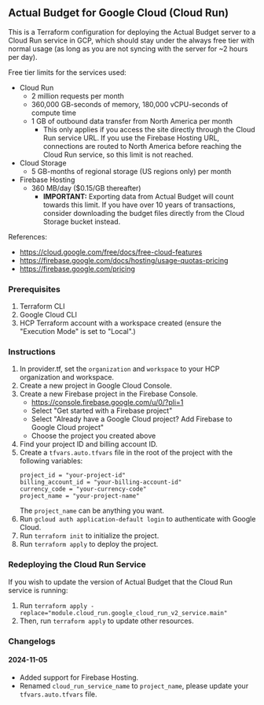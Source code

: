 ## Actual Budget for Google Cloud (Cloud Run)

This is a Terraform configuration for deploying the Actual Budget server to a Cloud Run service in GCP, which should stay under the always free tier with normal usage (as long as you are not syncing with the server for ~2 hours per day).

Free tier limits for the services used:
- Cloud Run
    - 2 million requests per month
    - 360,000 GB-seconds of memory, 180,000 vCPU-seconds of compute time
    - 1 GB of outbound data transfer from North America per month
        - This only applies if you access the site directly through the Cloud Run service URL. If you use the Firebase Hosting URL, connections are routed to North America before reaching the Cloud Run service, so this limit is not reached.
- Cloud Storage
    - 5 GB-months of regional storage (US regions only) per month
- Firebase Hosting
    - 360 MB/day ($0.15/GB thereafter)
        - **IMPORTANT:** Exporting data from Actual Budget will count towards this limit. If you have over 10 years of transactions, consider downloading the budget files directly from the Cloud Storage bucket instead.

References:
- https://cloud.google.com/free/docs/free-cloud-features
- https://firebase.google.com/docs/hosting/usage-quotas-pricing
- https://firebase.google.com/pricing

### Prerequisites

1. Terraform CLI
1. Google Cloud CLI
2. HCP Terraform account with a workspace created (ensure the "Execution Mode" is set to "Local".)

### Instructions

1. In provider.tf, set the `organization` and `workspace` to your HCP organization and workspace.
1. Create a new project in Google Cloud Console.
1. Create a new Firebase project in the Firebase Console.
    - https://console.firebase.google.com/u/0/?pli=1
    - Select "Get started with a Firebase project"
    - Select "Already have a Google Cloud project? Add Firebase to Google Cloud project"
    - Choose the project you created above
1. Find your project ID and billing account ID.
1. Create a `tfvars.auto.tfvars` file in the root of the project with the following variables:
    ```hcl
    project_id = "your-project-id"
    billing_account_id = "your-billing-account-id"
    currency_code = "your-currency-code"
    project_name = "your-project-name"
    ```
    The `project_name` can be anything you want.
1. Run `gcloud auth application-default login` to authenticate with Google Cloud.
1. Run `terraform init` to initialize the project.
1. Run `terraform apply` to deploy the project.

### Redeploying the Cloud Run Service

If you wish to update the version of Actual Budget that the Cloud Run service is running:

1. Run `terraform apply -replace="module.cloud_run.google_cloud_run_v2_service.main"`
1. Then, run `terraform apply` to update other resources.

### Changelogs

#### 2024-11-05

- Added support for Firebase Hosting.
- Renamed `cloud_run_service_name` to `project_name`, please update your `tfvars.auto.tfvars` file.

